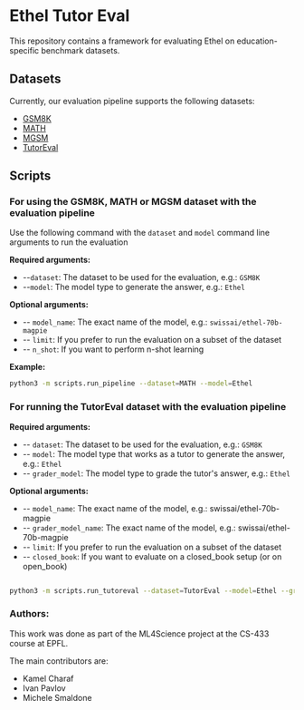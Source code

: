 # Ethel Tutor Eval

This repository contains a framework for evaluating Ethel on education-specific benchmark datasets.

## Datasets

Currently, our evaluation pipeline supports the following datasets:

- [GSM8K](https://github.com/openai/grade-school-math)
- [MATH](https://github.com/hendrycks/math)
- [MGSM](https://github.com/EleutherAI/lm-evaluation-harness/blob/main/lm_eval/tasks/mgsm)
- [TutorEval](https://github.com/princeton-nlp/LM-Science-Tutor)

## Scripts

### For using the GSM8K, MATH or MGSM dataset with the evaluation pipeline
Use the following command with the `dataset` and `model` command line arguments to run the evaluation

**Required arguments:**
- --`dataset`: The dataset to be used for the evaluation, e.g.: `GSM8K`
- --`model`: The model type to generate the answer, e.g.: `Ethel`

**Optional arguments:**
- -- `model_name`: The exact name of the model, e.g.: `swissai/ethel-70b-magpie`
- -- `limit`: If you prefer to run the evaluation on a subset of the dataset
- -- `n_shot`: If you want to perform n-shot learning

**Example:**
```bash
python3 -m scripts.run_pipeline --dataset=MATH --model=Ethel
```

### For running the TutorEval dataset with the evaluation pipeline

**Required arguments:**
- -- `dataset`: The dataset to be used for the evaluation, e.g.: `GSM8K`
- -- `model`: The model type that works as a tutor to generate the answer, e.g.: `Ethel`
- -- `grader_model`: The model type to grade the tutor's answer, e.g.: `Ethel`

**Optional arguments:**
- -- `model_name`: The exact name of the model, e.g.: swissai/ethel-70b-magpie
- -- `grader_model_name`: The exact name of the model, e.g.: swissai/ethel-70b-magpie
- -- `limit`: If you prefer to run the evaluation on a subset of the dataset
- -- `closed_book`: If you want to evaluate on a closed_book setup (or on open_book)

```bash

python3 -m scripts.run_tutoreval --dataset=TutorEval --model=Ethel --grader_model=Ethel
```

### Authors:

This work was done as part of the ML4Science project at the CS-433 course at EPFL.

The main contributors are:
- Kamel Charaf
- Ivan Pavlov
- Michele Smaldone


